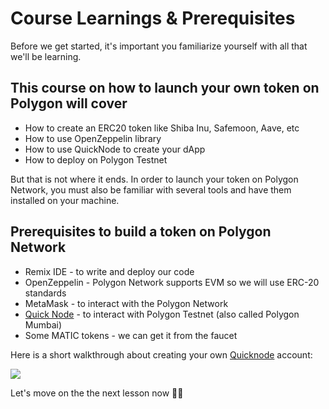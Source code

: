 # Course Learnings & Prerequisites

Before we get started, it's important you familiarize yourself with all that we'll be learning.

## This course on how to launch your own token on Polygon will cover

- How to create an ERC20 token like Shiba Inu, Safemoon, Aave, etc
- How to use OpenZeppelin library
- How to use QuickNode to create your dApp
- How to deploy on Polygon Testnet

But that is not where it ends. In order to launch your token on Polygon Network, you must also be familiar with several tools and have them installed on your machine.

## Prerequisites to build a token on Polygon Network

- Remix IDE - to write and deploy our code
- OpenZeppelin - Polygon Network supports EVM so we will use ERC-20 standards
- MetaMask - to interact with the Polygon Network
- [Quick Node](https://www.quicknode.com/?utm_source=partner&utm_campaign=metaschool&utm_content=metaschool-guides&utm_medium=partner) - to interact with Polygon Testnet (also called Polygon Mumbai)
- Some MATIC tokens - we can get it from the faucet

Here is a short walkthrough about creating your own [Quicknode](https://www.quicknode.com/?utm_source=partner&utm_campaign=metaschool&utm_content=metaschool-guides&utm_medium=partner) account:

![](https://metaschool.s3-ap-southeast-1.amazonaws.com/images/V8bJUbyNhwWrO7Rl653gVsA8kGKMCDZA35aG4CNa.gif)

Let's move on the the next lesson now 🫰🏼
